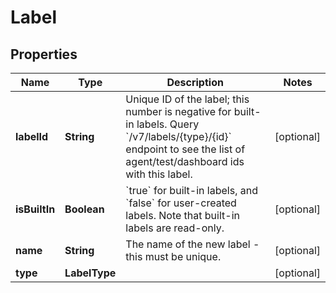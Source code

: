 

# Label


## Properties

| Name | Type | Description | Notes |
|------------ | ------------- | ------------- | -------------|
|**labelId** | **String** | Unique ID of the label; this number is negative for built-in labels. Query &#x60;/v7/labels/{type}/{id}&#x60; endpoint to see the list of agent/test/dashboard ids with this label.  |  [optional] |
|**isBuiltIn** | **Boolean** | &#x60;true&#x60; for built-in labels, and &#x60;false&#x60; for user-created labels. Note that built-in labels are read-only.  |  [optional] |
|**name** | **String** | The name of the new label - this must be unique. |  [optional] |
|**type** | **LabelType** |  |  [optional] |




